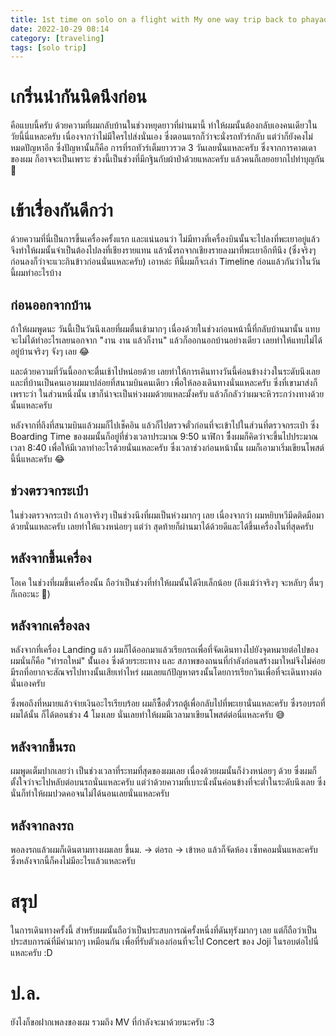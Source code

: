 ```yaml
---
title: 1st time on solo on a flight with My one way trip back to phayao
date: 2022-10-29 08:14
category: [traveling]
tags: [solo trip]
---
```

# เกริ่นนำกันนิดนึงก่อน
คือแบบนี้ครับ ด้วยความที่ผมกลับบ้านในช่วงหยุดยาวที่ผ่านมานี้ ทำให้ผมนั้นต้องกลับเองคนเดียวในวัยนี้นี่แหละครับ เนื่องจากว่าไม่มีใครไปส่งนั่นเอง ซึ่งตอนแรกก็ว่าจะนั่งรถทัวร์กลับ แต่ว่าก็ยังคงไม่หมดปัญหาอีก ซึ่งปัญหานั้นก็คือ การที่รถทัวร์เต็มยาวรวด 3 วันเลยนั่นแหละครับ ซึ่งจากการคาดเดาของผม ก็อาจจะเป็นเพราะ ช่วงนี้เป็นช่วงที่มีกฐินกับผ้าป่าด้วยแหละครับ แล้วคนก็เลยอยากไปทำบุญกัน 🥲

# เข้าเรื่องกันดีกว่า
ด้วยความที่นี่เป็นการขึ้นเครื่องครั้งแรก และแน่นอนว่า ไม่มีทางที่เครื่องบินนั้นจะไปลงที่พะเยาอยู่แล้ว จึงทำให้ผมนั้นจำเป็นต้องไปลงที่เชียงรายแทน แล้วนั่งรถจากเชียงรายลงมาที่พะเยาอีกทีนึง (ซึ่งจริงๆ ก่อนลงก็ว่าจะแวะกินข้าวก่อนนั่นแหละครับ) เอาหล่ะ ทีนี้ผมก็จะเล่า Timeline ก่อนแล้วกันว่าในวันนี้ผมทำอะไรบ้าง

## ก่อนออกจากบ้าน
ถ้าให้ผมพูดนะ วันนี้เป็นวันนึงเลยที่ผมตื่นเช้ามากๆ เนื่องด้วยในช่วงก่อนหน้านี้ที่กลับบ้านมานั้น แทบจะไม่ได้ทำอะไรเลยนอกจาก "งาน งาน แล้วก็งาน" แล้วก็ออกนอกบ้านอย่างเดียว เลยทำให้แทบไม่ได้อยู่บ้านจริงๆ จังๆ เลย 😂 

และด้วยความที่วันนี้ออกจะตื่นเช้าไปหน่อยด้วย เลยทำให้การเคินทางวันนี้ค่อนข้างง่วงในระดับนึงเลย และที่บ้านเป็นคนเอาผมมาปล่อยที่สนามบินคนเดียว เพื่อให้ลองเดินทางนั่นแหละครับ ซึ่งที่เขามาส่งก็เพราะว่า ในส่วนหนึ่งนั้น เขาก็น่าจะเป็นห่วงผมด้วยแหละมั้งครับ แล้วก็กลัวว่าผมจะหิวระกว่างทางด้วยนั้นแหละครับ

หลังจากที่ถึงที่สนามบินแล้วผมก็ไปเช็คอิน แล้วก็ไปตรวจตั๋วก่อนที่จะเข้าไปในส่วนที่ตรวจกระเป๋า ซึ่ง Boarding Time ของผมนั้นก็อยู่ที่ช่วงเวลาประมาณ 9:50 นาฬิกา ซึ่ีงผมก็คิดว่าจะขึ้นไปประมาณเวลา 8:40 เพื่อให้มีเวลาทำอะไรด้วยนั่นแหละครับ ซึ่งเวลาช่วงก่อนหน้านั้น ผมก็เอามาเริ่มเขียนโพสต์นี้นี่แหละครับ 😂

## ช่วงตรวจกระเป๋า
ในช่วงตรวจกระเป๋า ถ้าเอาจริงๆ เป็นช่วงนึงที่ผมเป็นห่วงมากๆ เลย เนื่องจากว่า ผมหยิบหวีมีดติดมือมาด้วยนั่นแหละครับ เลยทำให้แวงหน่อยๆ แต่ว่า สุดท้ายก็ผ่านมาได้ด้วยดีและได้ขึ้นเครื่องในที่สุดครับ

## หลังจากขึ้นเครื่อง
โอเค ในช่วงที่ผมขึ้นเครื่องนั้น ถือว่าเป็นช่วงที่ทำให้ผมนั้นได้งีบเล็กน้อย (ถึงแม้ว่าจริงๆ จะหลับๆ ตื่นๆ ก็เถอะนะ 🥲) 

## หลังจากเครื่องลง
หลังจากที่เครื่อง Landing แล้ว ผมก็ได้ออกมาแล้วเรียกรถเพื่อที่จัดเดินทางไปยังจุดหมายต่อไปของผมนั่นก็คือ "ท่ารถใหม่" นั้่นเอง ซึ่งด้วยระยะทาง และ สภาพของถนนที่กำลังก่อนสร้างมาใหม่จึงไม่ค่อยมีรถที่อยากจะสัณจรไปทางนั้นเสียเท่าไหร่ ผมเลยแก้ปัญหาตรงนั้นโดยการเรียกวินเพื่อที่จะเดินทางต่อนั่นเองครับ 

ซึ่งพอถึงที่หมายแล้วจ่ายเงินอะไรเรียบร้อย ผมก็ซื้อตั๋วรถตู้เพื่อกลับไปที่พะเยานั่นแหละครับ ซึ่งรอบรถที่ผมได้นั้น ก็ได้ตอนช่วง 4 โมงเลย นั่นเลยทำให้ผมมีเวลามาเขียนโพสต์ต่อนี่แหละครับ 😅

## หลังจากขึ้นรถ
ผมพูดเต็มปากเลยว่า เป็นช่วงเวลาที่ระทมที่สุดของผมเลย เนื่องด้วยผมนั้นก็ง่วงหน่อยๆ ด้วย ซึ่งผมก็ตั้งใจว่าจะไปหลับต่อบนรถนั่นแหละครับ แต่ว่าด้วยความที่เบาะนั่งนั้นค่อนข้างที่จะต่ำในระดับนึงเลย ซึ่งนั่นก็ทำให้ผมปวดคอจนไม่ได้นอนเลยนั่นแหละครับ

## หลังจากลงรถ
พอลงรถแล้วผมก็เดินตามทางผมเลย ขึ้นม.​ -> ต่อรถ -> เข้าหอ แล้วก็จัดห้อง เซ็ทคอมนั่นแหละครับ ซึ่งหลังจากนี้ก็คงไม่มีอะไรแล้วแหละครับ

# สรุป
ในการเดินทางครั้งนี้ สำหรับผมนั้นถือว่าเป็นประสบการณ์ครั้งหนึ่งที่ดันทุรังมากๆ เลย แต่ก็ถือว่าเป็นประสบการณ์ที่มีค่ามากๆ เหมือนกัน เพื่อที่รับตัวเองก่อนที่จะไป Concert ของ Joji ในรอบต่อไปนี่แหละครับ :D

# ป.ล.
ยังไงก็ขอฝากเพลงของผม รวมถึง MV ที่กำลังจะมาด้วยนะครับ :3